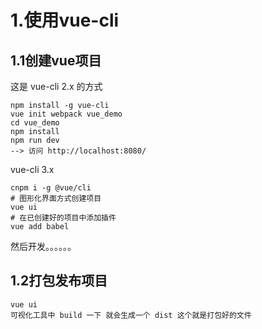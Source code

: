 # 1.使用vue-cli

## 1.1创建vue项目

这是 vue-cli 2.x 的方式

```shell
npm install -g vue-cli
vue init webpack vue_demo
cd vue_demo 
npm install 
npm run dev
--> 访问 http://localhost:8080/
```

vue-cli 3.x

```shell
cnpm i -g @vue/cli
# 图形化界面方式创建项目
vue ui
# 在已创建好的项目中添加插件
vue add babel
```

然后开发。。。。。。



## 1.2打包发布项目



```shell
vue ui
可视化工具中 build 一下 就会生成一个 dist 这个就是打包好的文件
```




















































































































































